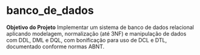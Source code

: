 # banco_de_dados
**Objetivo do Projeto**  Implementar um sistema de banco de dados relacional aplicando modelagem, normalização (até 3NF) e manipulação de dados com DDL, DML e DQL, com bonificação para uso de DCL e DTL, documentado conforme normas ABNT.
